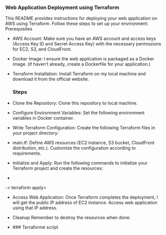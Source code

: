 ### Web Application Deployment using Terraform
This README provides instructions for deploying your web application on AWS using Terraform. Follow these steps to set up your environment:
Prerequisites

- AWS Account: Make sure you have an AWS account and access keys (Access Key ID and Secret Access Key) with the necessary permissions for EC2, S3, and CloudFront.
  
- Docker Image: I ensure the web application is packaged as a Docker image. (if haven’t already, create a Dockerfile for your application.)
  
- Terraform Installation: Install Terraform on my local machine and download it from the official website.
  ### Steps
- Clone the Repository: Clone this repository to local machine.
- Configure Environment Variables: Set the following environment variables in Docker container.
- Write Terraform Configuration: Create the following Terraform files in your project directory:
- main.tf: Define AWS resources (EC2 instance, S3 bucket, CloudFront distribution, etc.). Customize the configuration according to requirements.
- Initialize and Apply: Run the following commands to initialize your Terraform project and create the resources:
- <terraform init>
-< terraform apply>
- Access  Web Application: Once Terraform completes the deployment, I will get the public IP address of EC2 instance. Access web application using that IP address.
- Cleanup
Remember to destroy the resources when done:

- <terraform destroy>
  ### Terraforme script
  
